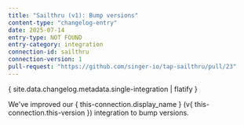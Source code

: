 ```yaml
---
title: "Sailthru (v1): Bump versions"
content-type: "changelog-entry"
date: 2025-07-14
entry-type: NOT FOUND
entry-category: integration
connection-id: sailthru
connection-version: 1
pull-request: "https://github.com/singer-io/tap-sailthru/pull/23"
---
```

{ site.data.changelog.metadata.single-integration | flatify }

We've improved our { this-connection.display_name } (v{ this-connection.this-version }) integration to bump versions.